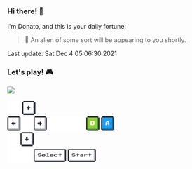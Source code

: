 ### Hi there! 👋 

I'm Donato, and this is your daily fortune:

> 🥠 An alien of some sort will be appearing to you shortly.

Last update: Sat Dec  4 05:06:30 2021


### Let's play! 🎮

<img src="https://gbaas-readme.herokuapp.com/state" />
<br />

<img src="img/blank.png" width="30" /> <a
    href="https://gbaas-readme.herokuapp.com/buttons/up?callback=https://github.com/aurasphere"><img src="img/up.png" width="30" /></a>
<br><a href="https://gbaas-readme.herokuapp.com/buttons/left?callback=https://github.com/aurasphere"><img src="img/left.png"
        width="30" /></a><img src="img/blank.png" width="30" /><a
    href="https://gbaas-readme.herokuapp.com/buttons/right?callback=https://github.com/aurasphere"><img src="img/right.png"
        width="30" /></a><img src="img/blank.png" width="30" /><img src="img/blank.png" width="30" /><img
    src="img/blank.png" width="30" /><a href="https://gbaas-readme.herokuapp.com/buttons/B?callback=https://github.com/aurasphere"><img
        src="img/B.png" width="30" /></a> <a
    href="https://gbaas-readme.herokuapp.com/buttons/A?callback=https://github.com/aurasphere"><img src="img/A.png" width="30" /></a>
<br><a href="https://gbaas-readme.herokuapp.com/buttons/down?callback=https://github.com/aurasphere"><img src="img/blank.png"
        width="30" /><img src="img/down.png" width="30" /></a>
<br><img src="img/blank.png" width="30" /><img src="img/blank.png" width="30" /><a
    href="https://gbaas-readme.herokuapp.com/buttons/select?callback=https://github.com/aurasphere"><img src="img/select.png"
        height="30" /></a> <a href="https://gbaas-readme.herokuapp.com/buttons/start?callback=https://github.com/aurasphere"><img
        src="img/start.png" height="30" /></a>